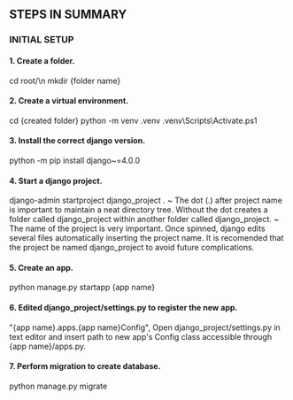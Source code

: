 ## STEPS IN SUMMARY
### INITIAL SETUP
#### 1. Create a folder.
cd root/\n
mkdir {folder name}
#### 2. Create a virtual environment.
cd {created folder}
python -m venv .venv
.venv\Scripts\Activate.ps1
#### 3. Install the correct django version.
python -m pip install django~=4.0.0
#### 4. Start a django project.
django-admin startproject django_project .
~ The dot (.) after project name is important to maintain a neat
directory tree. Without the dot creates a folder called django_project
within another folder called django_project.
~ The name of the project is very important. Once spinned, django
edits several files automatically inserting the project name. It is
recomended that the project be named django_project to avoid future
complications.
#### 5. Create an app.
python manage.py startapp {app name}
#### 6. Edited django_project/settings.py to register the new app.
"{app name}.apps.{app name}Config",
Open django_project/settings.py in text editor and insert path to
new app's Config class accessible through {app name}/apps.py.
#### 7. Perform migration to create database.
python manage.py migrate
